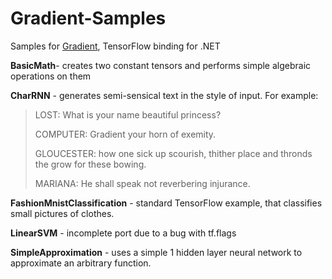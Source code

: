 # Gradient-Samples
Samples for [Gradient](https://losttech.software/gradient.html), TensorFlow binding for .NET

**BasicMath**- creates two constant tensors and performs simple algebraic operations on them

**CharRNN** - generates semi-sensical text in the style of input. For example:
> LOST:
> What is your name beautiful princess?
>
> COMPUTER:
> Gradient your horn of exemity.
>
> GLOUCESTER:
> how one sick up scourish, thither place and thronds the grow for these bowing.
> 
> MARIANA:
> He shall speak not reverbering injurance.

**FashionMnistClassification** - standard TensorFlow example, that classifies small pictures of clothes.

**LinearSVM** - incomplete port due to a bug with tf.flags

**SimpleApproximation** - uses a simple 1 hidden layer neural network to approximate an arbitrary function.
